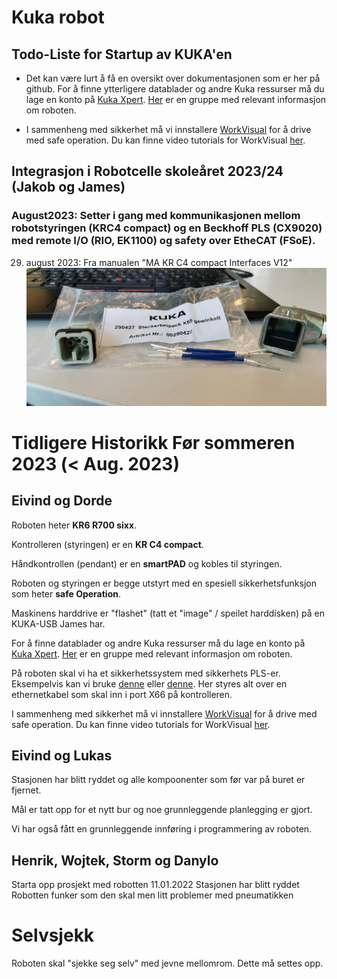 # Kuka robot

## Todo-Liste for Startup av KUKA'en

- Det kan være lurt å få en oversikt over dokumentasjonen som er her på github. For å finne ytterligere datablader og andre Kuka ressurser må du lage en konto på [Kuka Xpert](https://www.kuka.com/en-se/products/robotics-systems/software/cloud-software/kuka-xpert). [Her](https://xpert.kuka.com/ID/AR3605) er en gruppe med relevant informasjon om roboten.

- I sammenheng med sikkerhet må vi innstallere [WorkVisual](https://kuka.sharefile.eu/share/view/s0977718741844ab8/fo93cf61-6254-4154-bafd-37665fe3ad5f) for å drive med safe operation. Du kan finne video tutorials for WorkVisual [her](https://kuka.sharefile.eu/share/view/s2ceab2ffc3a4ce48/fode320a-d018-49b4-a809-d53effa3f83d).


## Integrasjon i Robotcelle skoleåret 2023/24 (Jakob og James)

### August2023: Setter i gang med kommunikasjonen mellom robotstyringen (KRC4 compact) og en Beckhoff PLS (CX9020) med remote I/O (RIO, EK1100) og safety over EtheCAT (FSoE).

29. august 2023: Fra manualen "MA KR C4 compact Interfaces V12"
 	![X55 kontaktpakke medfølgende robot](bilder/X55_IMG_20230829_140621.jpg)


# Tidligere Historikk Før sommeren 2023 (< Aug. 2023)

## Eivind og Dorde
Roboten heter **KR6 R700 sixx**.

Kontrolleren (styringen) er en **KR C4 compact**.

Håndkontrollen (pendant) er en **smartPAD** og kobles til styringen.

Roboten og styringen er begge utstyrt med en spesiell sikkerhetsfunksjon som heter **safe Operation**.

Maskinens harddrive er "flashet" (tatt et "image" / speilet harddisken) på en KUKA-USB James har.

For å finne datablader og andre Kuka ressurser må du lage en konto på [Kuka Xpert](https://www.kuka.com/en-se/products/robotics-systems/software/cloud-software/kuka-xpert). [Her](https://xpert.kuka.com/ID/AR3605) er en gruppe med relevant informasjon om roboten.

På roboten skal vi ha et sikkerhetssystem med sikkerhets PLS-er. Eksempelvis kan vi bruke [denne](https://industrial.omron.no/no/products/cip-safety) eller [denne](https://www.beckhoff.com/BK9105/). Her styres alt over en ethernetkabel som skal inn i port X66 på kontrolleren.

I sammenheng med sikkerhet må vi innstallere [WorkVisual](https://kuka.sharefile.eu/share/view/s0977718741844ab8/fo93cf61-6254-4154-bafd-37665fe3ad5f) for å drive med safe operation. Du kan finne video tutorials for WorkVisual [her](https://kuka.sharefile.eu/share/view/s2ceab2ffc3a4ce48/fode320a-d018-49b4-a809-d53effa3f83d).

## Eivind og Lukas

Stasjonen har blitt ryddet og alle kompoonenter som før var på buret er fjernet.

Mål er tatt opp for et nytt bur og noe grunnleggende planlegging er gjort.

Vi har også fått en grunnleggende innføring i programmering av roboten.

## Henrik, Wojtek, Storm og Danylo
Starta opp prosjekt med robotten 11.01.2022
Stasjonen har blitt ryddet 
Robotten funker som den skal men litt problemer med pneumatikken


# Selvsjekk

Roboten skal "sjekke seg selv" med jevne mellomrom. Dette må settes opp.


